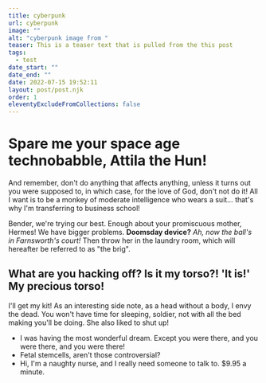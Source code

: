 ```yaml
---
title: cyberpunk
url: cyberpunk
image: ""
alt: "cyberpunk image from "
teaser: This is a teaser text that is pulled from the this post
tags:
  - test
date_start: ""
date_end: ""
date: 2022-07-15 19:52:11
layout: post/post.njk
order: 1
eleventyExcludeFromCollections: false
---
```

# Spare me your space age technobabble, Attila the Hun!

And remember, don't do anything that affects anything, unless it turns out you were supposed to, in which case, for the love of God, don't not do it! All I want is to be a monkey of moderate intelligence who wears a suit… that's why I'm transferring to business school!

Bender, we're trying our best. Enough about your promiscuous mother, Hermes! We have bigger problems. **Doomsday device?** *Ah, now the ball's in Farnsworth's court!* Then throw her in the laundry room, which will hereafter be referred to as "the brig".

## What are you hacking off? Is it my torso?! 'It is!' My precious torso!

I'll get my kit! As an interesting side note, as a head without a body, I envy the dead. You won't have time for sleeping, soldier, not with all the bed making you'll be doing. She also liked to shut up!

* I was having the most wonderful dream. Except you were there, and you were there, and you were there!
* Fetal stemcells, aren't those controversial?
* Hi, I'm a naughty nurse, and I really need someone to talk to. $9.95 a minute.